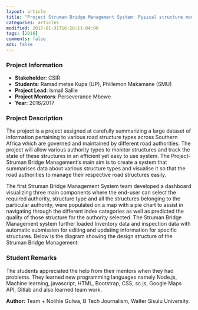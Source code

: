 ```yaml
---
layout: article
title: "Project Struman Bridge Management System: Pysical structure monitoring"
categories: articles
modified: 2017-01-31T16:28:11-04:00
tags: [2016]
comments: false
ads: false
---
```



### Project Information

* **Stakeholder**: CSIR
* **Students**: Ramadimetse Kupa (UP), Phillemon Makamane (SMU)
* **Project Lead**: Ismail Sallie
* **Project Mentors**:  Perseverance Mbewe
* **Year**: 2016/2017

### Project Description

The project is a project assigned at carefully summarizing a large dataset of information pertaining to various road structure types across Southern Africa which are governed and maintained by different road authorities. The project will allow various authority types to monitor structures and track the state of these structures in an efficient yet easy to use system. The Project- Struman Bridge Management‘s main aim is to create a system that summarises data about various structure types and visualise it so that the road authorities to manage their respective road structures easily.

The first Struman Bridge Management System team developed a dashboard visualizing three main components where the end-user can select the required authority, structure type and all the structures belonging to the particular authority, were populated on a map with a pie chart to assist in navigating through the different index categories as well as predicted the quality of those structure for the authority selected. The Struman Bridge Management system further loaded Inventory data and inspection data with automatic submission for editing and updating information for specific structures. Below is the diagram showing the design structure of the Struman Bridge Management:

### Student Remarks

The students appreciated the help from their mentors when they had problems. They learned new programming languages namely Node.js, Machine learning, javascript, HTML, Bootstrap, CSS, sc.js, Google Maps API, Gitlab and also learned team work. 

**Author:** Team + Nolihle Gulwa, B Tech Journalism, Walter Sisulu University.
